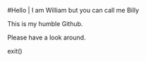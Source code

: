 #Hello | I am William but you can call me Billy

This is my humble Github.

Please have a look around.

exit()

